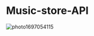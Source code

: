 # Music-store-API
![photo1697054115](https://github.com/Vladimir-Olegovych/Music-store-API/assets/117392112/9b899cbe-4c1a-4256-a6f4-7ec641b4f9f4)
